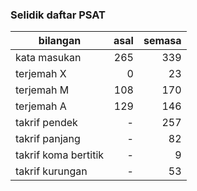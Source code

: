 ---
---

### Selidik daftar PSAT

| bilangan             | asal   | semasa |
| -------------------- | -----: | -----: |
| kata masukan         | 265    | 339    |
| terjemah X           | 0      | 23     |
| terjemah M           | 108    | 170    |
| terjemah A           | 129    | 146    |
| takrif pendek        | -      | 257    |
| takrif panjang       | -      | 82     |
| takrif koma bertitik | -      | 9      |
| takrif kurungan      | -      | 53     |
